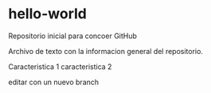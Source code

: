 # hello-world
Repositorio inicial para concoer GitHub

Archivo de texto con la informacion general del repositorio.

Caracteristica 1
caracteristica 2

editar con un nuevo branch
